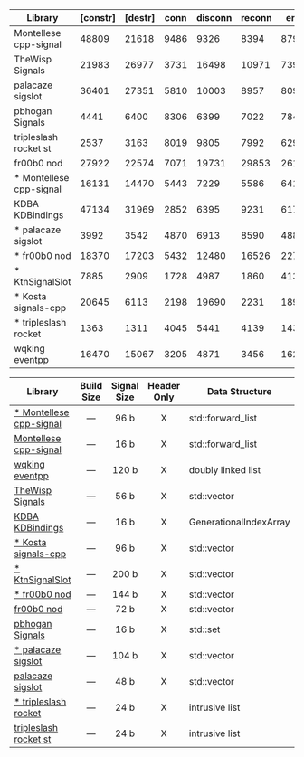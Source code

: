 
| Library | [constr] | [destr] | conn | disconn | reconn | emit | all | threaded | score |
|---------|----------|---------|------|---------|--------|------|-----|----------|-------|
| Montellese cpp-signal | 48809 | 21618 | 9486 | 9326 | 8394 | 87925 | 3912 | 0 | 119043 |
| TheWisp Signals | 21983 | 26977 | 3731 | 16498 | 10971 | 73997 | 6960 | 0 | 112158 |
| palacaze sigslot | 36401 | 27351 | 5810 | 10003 | 8957 | 80907 | 5227 | 0 | 110903 |
| pbhogan Signals | 4441 | 6400 | 8306 | 6399 | 7022 | 78418 | 3313 | 0 | 103459 |
| tripleslash rocket st | 2537 | 3163 | 8019 | 9805 | 7992 | 62946 | 3943 | 0 | 92705 |
| fr00b0 nod | 27922 | 22574 | 7071 | 19731 | 29853 | 26198 | 8167 | 0 | 91020 |
| * Montellese cpp-signal | 16131 | 14470 | 5443 | 7229 | 5586 | 64100 | 3193 | 3277 | 88828 |
| KDBA KDBindings | 47134 | 31969 | 2852 | 6395 | 9231 | 61712 | 5154 | 0 | 85345 |
| * palacaze sigslot | 3992 | 3542 | 4870 | 6913 | 8590 | 48827 | 3910 | 3887 | 76998 |
| * fr00b0 nod | 18370 | 17203 | 5432 | 12480 | 16526 | 22764 | 5361 | 5397 | 67961 |
| * KtnSignalSlot | 7885 | 2909 | 1728 | 4987 | 1860 | 41362 | 1302 | 1468 | 52706 |
| * Kosta signals-cpp | 20645 | 6113 | 2198 | 19690 | 2231 | 18902 | 1757 | 1879 | 46658 |
| * tripleslash rocket | 1363 | 1311 | 4045 | 5441 | 4139 | 14365 | 1994 | 2009 | 31992 |
| wqking eventpp | 16470 | 15067 | 3205 | 4871 | 3456 | 16253 | 1792 | 0 | 29577 |

| Library | Build Size | Signal Size | Header Only | Data Structure | Thread Safe |
| ------- |:----------:|:-----------:|:-----------:| -------------- |:-----------:|
| [* Montellese cpp-signal](https://github.com/Montellese/cpp-signal) | &mdash; | 96 b | X | std::forward_list | X |
| [Montellese cpp-signal](https://github.com/Montellese/cpp-signal) | &mdash; | 16 b | X | std::forward_list | - |
| [wqking eventpp](https://github.com/wqking/eventpp) | &mdash; | 120 b | X | doubly linked list | - |
| [TheWisp Signals](https://github.com/TheWisp/signals) | &mdash; | 56 b | X | std::vector | - |
| [KDBA KDBindings](https://github.com/KDAB/KDBindings) | &mdash; | 16 b | X | GenerationalIndexArray | - |
| [* Kosta signals-cpp](https://github.com/Kosta-Github/signals-cpp) | &mdash; | 96 b | X | std::vector | X |
| [* KtnSignalSlot](https://gitlab.com/KtnFramework/Libraries/KtnSignalSlot.git) | &mdash; | 200 b | X | std::vector | X |
| [* fr00b0 nod](https://github.com/fr00b0/nod) | &mdash; | 144 b | X | std::vector | X |
| [fr00b0 nod](https://github.com/fr00b0/nod) | &mdash; | 72 b | X | std::vector | - |
| [pbhogan Signals](https://github.com/pbhogan/Signals) | &mdash; | 16 b | X | std::set | - |
| [* palacaze sigslot](https://github.com/palacaze/sigslot) | &mdash; | 104 b | X | std::vector | X |
| [palacaze sigslot](https://github.com/palacaze/sigslot) | &mdash; | 48 b | X | std::vector | - |
| [* tripleslash rocket](https://github.com/tripleslash/rocket) | &mdash; | 24 b | X | intrusive list | X |
| [tripleslash rocket st](https://github.com/tripleslash/rocket) | &mdash; | 24 b | X | intrusive list | - |

